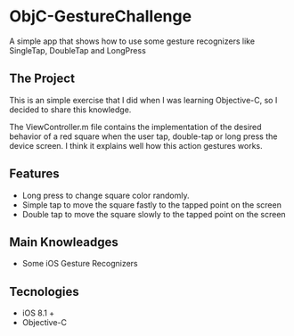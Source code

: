 # ObjC-GestureChallenge
A simple app that shows how to use some gesture recognizers like SingleTap, DoubleTap and LongPress

## The Project
This is an simple exercise that I did when I was learning Objective-C, so I decided to share this knowledge.

The ViewController.m file contains the implementation of the desired behavior of a red square when the user tap, double-tap or long press the device screen. I think it explains well how this action gestures works. 

## Features

* Long press to change square color randomly.
* Simple tap to move the square fastly to the tapped point on the screen
* Double tap to move the square slowly to the tapped point on the screen

## Main Knowleadges
* Some iOS Gesture Recognizers

## Tecnologies

* iOS 8.1 +
* Objective-C
